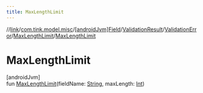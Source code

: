 ```yaml
---
title: MaxLengthLimit
---
```

//[link](../../../../../../index.html)/[com.tink.model.misc](../../../../index.html)/[[androidJvm]Field](../../../index.html)/[ValidationResult](../../index.html)/[ValidationError](../index.html)/[MaxLengthLimit](index.html)/[MaxLengthLimit](-max-length-limit.html)



# MaxLengthLimit



[androidJvm]\
fun [MaxLengthLimit](-max-length-limit.html)(fieldName: [String](https://kotlinlang.org/api/latest/jvm/stdlib/kotlin/-string/index.html), maxLength: [Int](https://kotlinlang.org/api/latest/jvm/stdlib/kotlin/-int/index.html))




